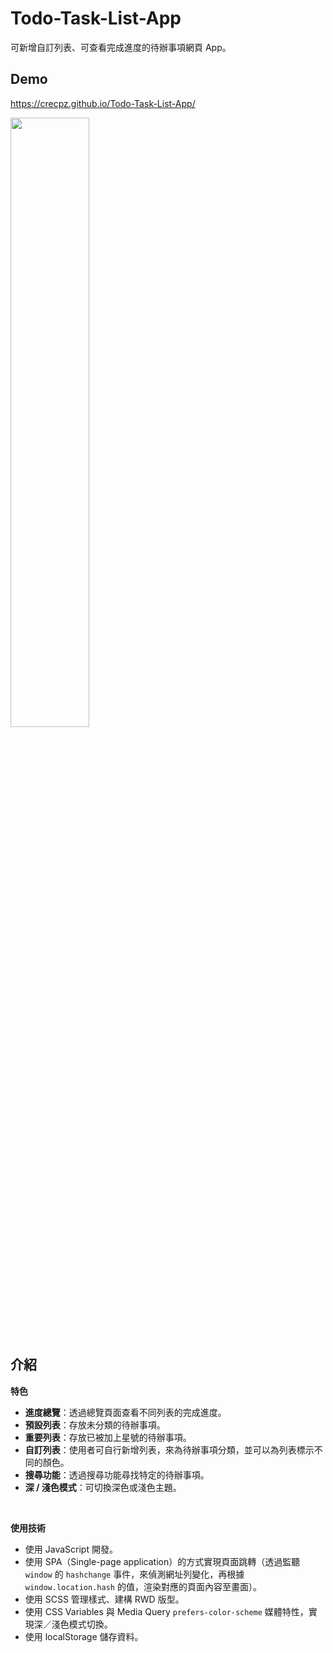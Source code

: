 # Todo-Task-List-App
可新增自訂列表、可查看完成進度的待辦事項網頁 App。


## Demo
https://crecpz.github.io/Todo-Task-List-App/

<img src="https://user-images.githubusercontent.com/81663340/204447623-e5bf41c7-9978-47a1-8341-778c77b3814c.png" width="50%" />

## 介紹

**特色**
- **進度總覽**：透過總覽頁面查看不同列表的完成進度。
- **預設列表**：存放未分類的待辦事項。
- **重要列表**：存放已被加上星號的待辦事項。
- **自訂列表**：使用者可自行新增列表，來為待辦事項分類，並可以為列表標示不同的顏色。
- **搜尋功能**：透過搜尋功能尋找特定的待辦事項。
- **深 / 淺色模式**：可切換深色或淺色主題。
<br />

**使用技術**
  - 使用 JavaScript 開發。
  - 使用 SPA（Single-page application）的方式實現頁面跳轉（透過監聽 `window` 的 `hashchange` 事件，來偵測網址列變化，再根據 `window.location.hash` 的值，渲染對應的頁面內容至畫面）。
  - 使用 SCSS 管理樣式、建構 RWD 版型。
  - 使用 CSS Variables 與 Media Query `prefers-color-scheme` 媒體特性，實現深／淺色模式切換。
  - 使用 localStorage 儲存資料。
